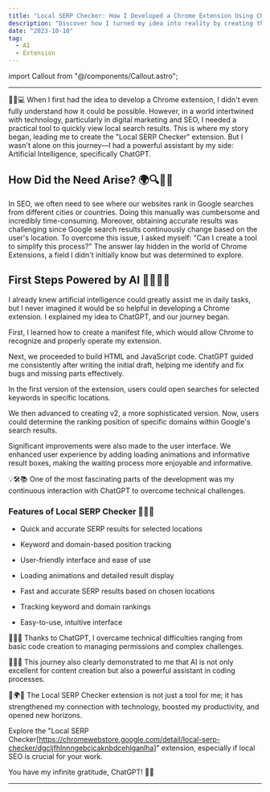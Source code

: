 ```yaml
---
title: "Local SERP Checker: How I Developed a Chrome Extension Using ChatGPT AI 💻"
description: "Discover how I turned my idea into reality by creating the "Local SERP Checker" Chrome Extension with the help of ChatGPT AI—simplifying local SEO and improving productivity."
date: "2023-10-10"
tag:
  - AI
  - Extension
---
```


import Callout from "@/components/Callout.astro";

---

🚀✨💻 When I first had the idea to develop a Chrome extension, I didn't even fully understand how it could be possible. However, in a world intertwined with technology, particularly in digital marketing and SEO, I needed a practical tool to quickly view local search results. This is where my story began, leading me to create the "Local SERP Checker" extension. But I wasn't alone on this journey—I had a powerful assistant by my side: Artificial Intelligence, specifically ChatGPT.

## How Did the Need Arise? 🌍🔍🕵️‍♂️

In SEO, we often need to see where our websites rank in Google searches from different cities or countries. Doing this manually was cumbersome and incredibly time-consuming. Moreover, obtaining accurate results was challenging since Google search results continuously change based on the user's location. To overcome this issue, I asked myself: "Can I create a tool to simplify this process?" The answer lay hidden in the world of Chrome Extensions, a field I didn't initially know but was determined to explore.

## First Steps Powered by AI 🤖👨‍💻🚧

I already knew artificial intelligence could greatly assist me in daily tasks, but I never imagined it would be so helpful in developing a Chrome extension. I explained my idea to ChatGPT, and our journey began.

First, I learned how to create a manifest file, which would allow Chrome to recognize and properly operate my extension.

Next, we proceeded to build HTML and JavaScript code. ChatGPT guided me consistently after writing the initial draft, helping me identify and fix bugs and missing parts effectively.

In the first version of the extension, users could open searches for selected keywords in specific locations.

We then advanced to creating v2, a more sophisticated version. Now, users could determine the ranking position of specific domains within Google's search results.

Significant improvements were also made to the user interface. We enhanced user experience by adding loading animations and informative result boxes, making the waiting process more enjoyable and informative.

💡🛠️📚 One of the most fascinating parts of the development was my continuous interaction with ChatGPT to overcome technical challenges.

### Features of Local SERP Checker 🌟✅📌

- Quick and accurate SERP results for selected locations

- Keyword and domain-based position tracking

- User-friendly interface and ease of use

- Loading animations and detailed result display

- Fast and accurate SERP results based on chosen locations

- Tracking keyword and domain rankings

- Easy-to-use, intuitive interface

🌟✅📌 Thanks to ChatGPT, I overcame technical difficulties ranging from basic code creation to managing permissions and complex challenges.

🧠💡🌌 This journey also clearly demonstrated to me that AI is not only excellent for content creation but also a powerful assistant in coding processes.

🙏🌍💼 The Local SERP Checker extension is not just a tool for me; it has strengthened my connection with technology, boosted my productivity, and opened new horizons.

Explore the "Local SERP Checker[https://chromewebstore.google.com/detail/local-serp-checker/dgcljfhlnnngebcjcaknbdcehlganlha]" extension, especially if local SEO is crucial for your work.

You have my infinite gratitude, ChatGPT! 🚀✨

---